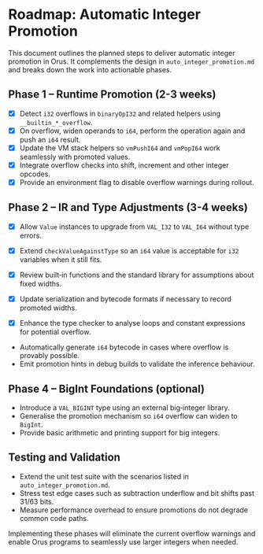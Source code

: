 # Roadmap: Automatic Integer Promotion

This document outlines the planned steps to deliver automatic integer promotion in Orus.
It complements the design in `auto_integer_promotion.md` and breaks down the work into actionable phases.

## Phase 1 – Runtime Promotion (2-3 weeks)
- [x] Detect `i32` overflows in `binaryOpI32` and related helpers using `__builtin_*_overflow`.
- [x] On overflow, widen operands to `i64`, perform the operation again and push an `i64` result.
- [x] Update the VM stack helpers so `vmPushI64` and `vmPopI64` work seamlessly with promoted values.
- [x] Integrate overflow checks into shift, increment and other integer opcodes.
- [x] Provide an environment flag to disable overflow warnings during rollout.

## Phase 2 – IR and Type Adjustments (3-4 weeks)

- [x] Allow `Value` instances to upgrade from `VAL_I32` to `VAL_I64` without type errors.
- [x] Extend `checkValueAgainstType` so an `i64` value is acceptable for `i32` variables when it still fits.
- [x] Review built‑in functions and the standard library for assumptions about fixed widths.
- [x] Update serialization and bytecode formats if necessary to record promoted widths.

- [x] Enhance the type checker to analyse loops and constant expressions for potential overflow.
- Automatically generate `i64` bytecode in cases where overflow is provably possible.
- Emit promotion hints in debug builds to validate the inference behaviour.

## Phase 4 – BigInt Foundations (optional)
- Introduce a `VAL_BIGINT` type using an external big‑integer library.
- Generalise the promotion mechanism so `i64` overflow can widen to `BigInt`.
- Provide basic arithmetic and printing support for big integers.

## Testing and Validation
- Extend the unit test suite with the scenarios listed in `auto_integer_promotion.md`.
- Stress test edge cases such as subtraction underflow and bit shifts past 31/63 bits.
- Measure performance overhead to ensure promotions do not degrade common code paths.

Implementing these phases will eliminate the current overflow warnings and enable Orus programs to seamlessly use larger integers when needed.
